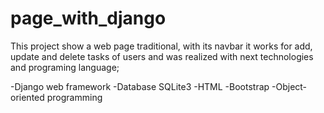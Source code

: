 # page_with_django


This project show a web page traditional, with its navbar it works for add, update and delete tasks of users and was realized with next technologies and programing language; 

-Django web framework
-Database SQLite3
-HTML 
-Bootstrap
-Object-oriented programming

